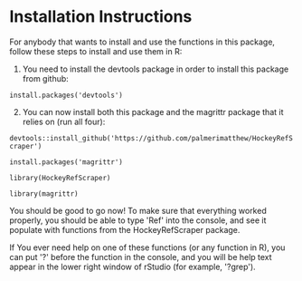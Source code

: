 # Installation Instructions

For anybody that wants to install and use the functions in this package, follow these steps to install and use them in R:

1. You need to install the devtools package in order to install this package from github:

`install.packages('devtools')`

2. You can now install both this package and the magrittr package that it relies on (run all four):

`devtools::install_github('https://github.com/palmerimatthew/HockeyRefScraper')`

`install.packages('magrittr')`

`library(HockeyRefScraper)`

`library(magrittr)`

You should be good to go now! To make sure that everything worked properly, you should be able to type 'Ref' into the console, and see it populate with functions from the HockeyRefScraper package.

If You ever need help on one of these functions (or any function in R), you can put '?' before the function in the console, and you will be help text appear in the lower right window of rStudio (for example, '?grep').
